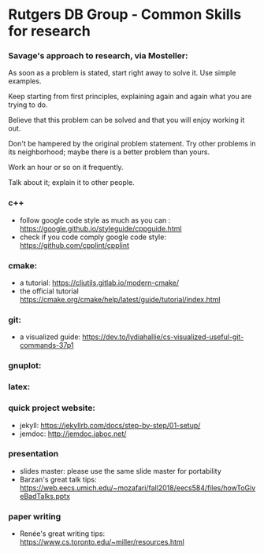 # Rutgers DB Group - Common Skills for research

### Savage's approach to research, via Mosteller:

As soon as a problem is stated, start right away to solve it. Use simple examples.

Keep starting from first principles, explaining again and again what you are trying to do.

Believe that this problem can be solved and that you will enjoy working it out.

Don't be hampered by the original problem statement. Try other problems in its neighborhood; maybe there is a better problem than yours.

Work an hour or so on it frequently.

Talk about it; explain it to other people.

### c++
 * follow google code style as much as you can : https://google.github.io/styleguide/cppguide.html
 * check if you code comply google code style: https://github.com/cpplint/cpplint

### cmake: 
 * a tutorial: https://cliutils.gitlab.io/modern-cmake/
 * the official tutorial https://cmake.org/cmake/help/latest/guide/tutorial/index.html
 
 
 ### git:
 
 * a visualized guide: https://dev.to/lydiahallie/cs-visualized-useful-git-commands-37p1
 
 ### gnuplot:
 
 
 ### latex:
 
 
 ### quick project website:
 
  * jekyll: https://jekyllrb.com/docs/step-by-step/01-setup/
  * jemdoc: http://jemdoc.jaboc.net/
 

### presentation
 * slides master: please use the same slide master for portability
 * Barzan's great talk tips: https://web.eecs.umich.edu/~mozafari/fall2018/eecs584/files/howToGiveBadTalks.pptx


### paper writing
 * Renée's great writing tips: https://www.cs.toronto.edu/~miller/resources.html
